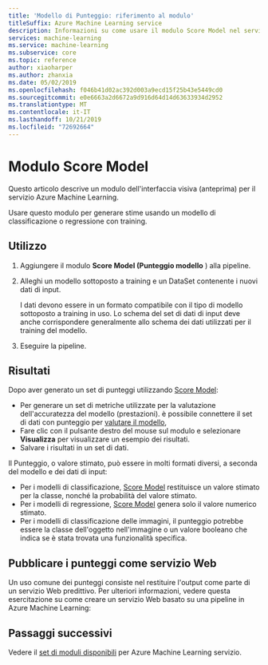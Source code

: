 ```yaml
---
title: 'Modello di Punteggio: riferimento al modulo'
titleSuffix: Azure Machine Learning service
description: Informazioni su come usare il modulo Score Model nel servizio Azure Machine Learning per generare stime usando un modello di classificazione o regressione con training.
services: machine-learning
ms.service: machine-learning
ms.subservice: core
ms.topic: reference
author: xiaoharper
ms.author: zhanxia
ms.date: 05/02/2019
ms.openlocfilehash: f046b41d02ac392d003a9ecd15f25b43e5449cd0
ms.sourcegitcommit: e0e6663a2d6672a9d916d64d14d63633934d2952
ms.translationtype: MT
ms.contentlocale: it-IT
ms.lasthandoff: 10/21/2019
ms.locfileid: "72692664"
---
```

# <a name="score-model-module"></a>Modulo Score Model

Questo articolo descrive un modulo dell'interfaccia visiva (anteprima) per il servizio Azure Machine Learning.

Usare questo modulo per generare stime usando un modello di classificazione o regressione con training.

## <a name="how-to-use"></a>Utilizzo

1. Aggiungere il modulo **Score Model (Punteggio modello** ) alla pipeline.

2. Alleghi un modello sottoposto a training e un DataSet contenente i nuovi dati di input. 

    I dati devono essere in un formato compatibile con il tipo di modello sottoposto a training in uso. Lo schema del set di dati di input deve anche corrispondere generalmente allo schema dei dati utilizzati per il training del modello.

3. Eseguire la pipeline.

## <a name="results"></a>Risultati

Dopo aver generato un set di punteggi utilizzando [Score Model](./score-model.md):

+ Per generare un set di metriche utilizzate per la valutazione dell'accuratezza del modello (prestazioni).  è possibile connettere il set di dati con punteggio per [valutare il modello](./evaluate-model.md), 
+ Fare clic con il pulsante destro del mouse sul modulo e selezionare **Visualizza** per visualizzare un esempio dei risultati.
+ Salvare i risultati in un set di dati.

Il Punteggio, o valore stimato, può essere in molti formati diversi, a seconda del modello e dei dati di input:

- Per i modelli di classificazione, [Score Model](./score-model.md) restituisce un valore stimato per la classe, nonché la probabilità del valore stimato.
- Per i modelli di regressione, [Score Model](./score-model.md) genera solo il valore numerico stimato.
- Per i modelli di classificazione delle immagini, il punteggio potrebbe essere la classe dell'oggetto nell'immagine o un valore booleano che indica se è stata trovata una funzionalità specifica.

## <a name="publish-scores-as-a-web-service"></a>Pubblicare i punteggi come servizio Web

Un uso comune dei punteggi consiste nel restituire l'output come parte di un servizio Web predittivo. Per ulteriori informazioni, vedere questa esercitazione su come creare un servizio Web basato su una pipeline in Azure Machine Learning:


## <a name="next-steps"></a>Passaggi successivi

Vedere il [set di moduli disponibili](module-reference.md) per Azure Machine Learning servizio. 